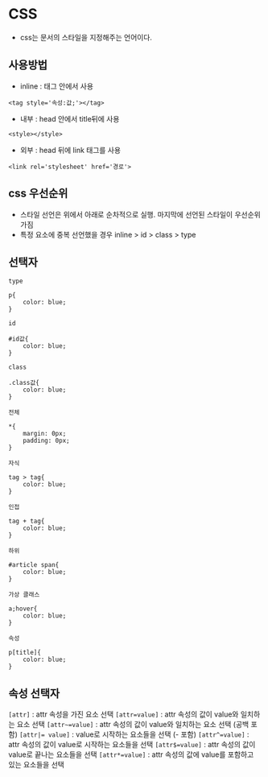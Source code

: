 # CSS
- css는 문서의 스타일을 지정해주는 언어이다.

## 사용방법
- inline : 태그 안에서 사용
```
<tag style='속성:값;'></tag>
```
- 내부 : head 안에서 title뒤에 사용
```
<style></style>
```
- 외부 : head 뒤에 link 태그를 사용
```
<link rel='stylesheet' href='경로'>
```

## css 우선순위
- 스타일 선언은 위에서 아래로 순차적으로 실행. 마지막에 선언된 스타일이 우선순위 가짐
- 특정 요소에 중복 선언했을 경우
inline > id > class > type

## 선택자
`type`
```
p{
    color: blue;
}
```
`id`
```
#id값{
    color: blue;
}
```
`class`
```
.class값{
    color: blue;
}
```
`전체`
```
*{
    margin: 0px;
    padding: 0px;
}
```
`자식`
```
tag > tag{
    color: blue;
}
```
`인접`
```
tag + tag{
    color: blue;
}
```
`하위`
```
#article span{
    color: blue;
}
```
`가상 클래스`
```
a;hover{
    color: blue;
}
```
`속성`
```
p[title]{
    color: blue;
}
```

## 속성 선택자
`[attr]` : attr 속성을 가진 요소 선택
`[attr=value]` : attr 속성의 값이 value와 일치하는 요소 선택
`[attr~=value]` : attr 속성의 값이 value와 일치하는 요소 선택 (공백 포함)
`[attr|= value]`  : value로 시작하는 요소들을 선택 (- 포함)
`[attr^=value]` : attr 속성의 값이 value로 시작하는 요소들을 선택
`[attr$=value]` : attr 속성의 값이 value로 끝나는 요소들을 선택
`[attr*=value]` : attr 속성의 값에 value를 포함하고 있는 요소들을 선택